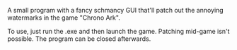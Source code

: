 A small program with a fancy schmancy GUI that'll patch out the annoying watermarks in the game "Chrono Ark".

To use, just run the .exe and then launch the game. Patching mid-game isn't possible.
The program can be closed afterwards.
